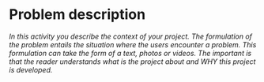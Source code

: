 # Problem description 

*In this activity you describe the context of your project. The formulation of the problem entails the situation where the users encounter a problem. This formulation can take the form of a text, photos or videos. The important is that the reader understands what is the project about and WHY this project is developed.*


